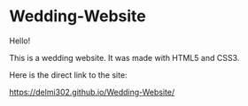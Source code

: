 # Wedding-Website

Hello!

This is a wedding website. It was made with HTML5 and CSS3. 

Here is the direct link to the site:

https://delmi302.github.io/Wedding-Website/
